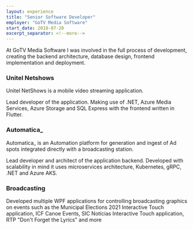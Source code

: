 ```yaml
---
layout: experience
title: "Senior Software Developer"
employer: "GoTV Media Software"
start_date: 2018-07-20
excerpt_separator: <!--more-->
---
```


At GoTV Media Software I was involved in the full process of development, creating the backend architecture, database design, frontend implementation and deployment. 

### Unitel Netshows
Unitel NetShows is a mobile video streaming application.

Lead developer of the application. Making use of .NET, Azure Media Services, Azure Storage and SQL Express with the frontend written in Flutter.

### Automatica_
Automatica_ is an Automation platform for generation and ingest of Ad spots integrated directly with a broadcasting station.

Lead developer and architect of the application backend. Developed with scalability in mind it uses microservices architecture, Kubernetes, gRPC, .NET and Azure AKS.

### Broadcasting
Developed multiple WPF applications for controlling broadcasting graphics on events such as the Municipal Elections 2021 Interactive Touch application, ICF Canoe Events, SIC Notícias Interactive Touch application, RTP "Don't Forget the Lyrics" and more

<!--more-->

